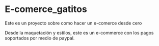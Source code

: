 # E-comerce_gatitos
Este es un proyecto sobre como hacer un e-comerce desde cero

Desde la maquetación y estilos, este es un e-commerce con los pagos soportados por medio de paypal.
